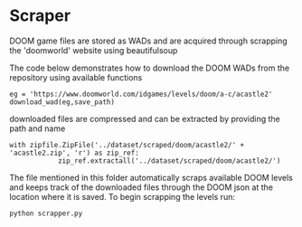 # Scraper
DOOM game files are stored as WADs and are acquired through scrapping the 'doomworld' website using beautifulsoup

The code below demonstrates how to download the DOOM WADs from the repository using available functions
```
eg = 'https://www.doomworld.com/idgames/levels/doom/a-c/acastle2'
download_wad(eg,save_path)
```

downloaded files are compressed and can be extracted by providing the path and name
```
with zipfile.ZipFile('../dataset/scraped/doom/acastle2/' + 'acastle2.zip', 'r') as zip_ref:
            zip_ref.extractall('../dataset/scraped/doom/acastle2/')
```

The file mentioned in this folder automatically scraps available DOOM levels and keeps track of the downloaded files through the DOOM json at the location where it is saved. To begin scrapping the levels run:
```
python scrapper.py
```